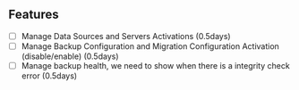 ## Features

-   [ ] Manage Data Sources and Servers Activations (0.5days)
-   [ ] Manage Backup Configuration and Migration Configuration Activation (disable/enable) (0.5days)
-   [ ] Manage backup health, we need to show when there is a integrity check error (0.5days)
